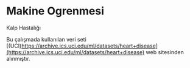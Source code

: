 # Makine Ogrenmesi
 Kalp Hastalığı

Bu çalışmada kullanılan veri seti [(UCI)https://archive.ics.uci.edu/ml/datasets/heart+disease](https://archive.ics.uci.edu/ml/datasets/heart+disease) web sitesinden alınmıştır.
